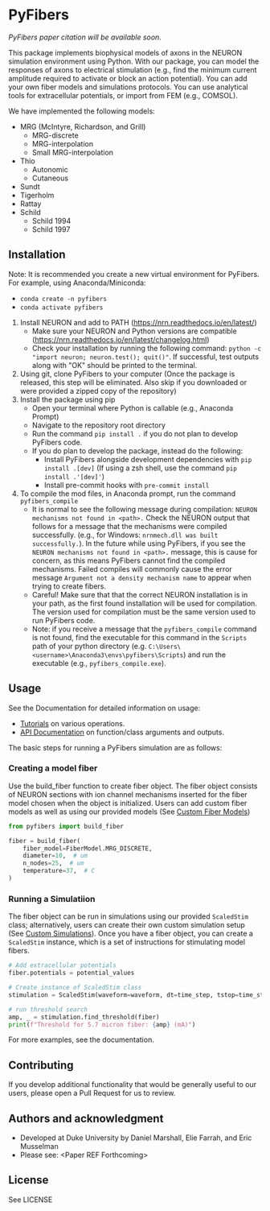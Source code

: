# PyFibers
*PyFibers paper citation will be available soon.*

This package implements biophysical models of axons in the NEURON simulation environment using Python. With our package, you can model the responses of axons to electrical stimulation (e.g., find the minimum current amplitude required to activate or block an action potential). You can add your own fiber models and simulations protocols. You can use analytical tools for extracellular potentials, or import from FEM (e.g., COMSOL).

We have implemented the following models:
- MRG (McIntyre, Richardson, and Grill)
   - MRG-discrete
   - MRG-interpolation
   - Small MRG-interpolation
- Thio
   - Autonomic
   - Cutaneous
- Sundt
- Tigerholm
- Rattay
- Schild
   - Schild 1994
   - Schild 1997

## Installation
Note: It is recommended you create a new virtual environment for PyFibers. For example, using Anaconda/Miniconda:
  - `conda create -n pyfibers`
  - `conda activate pyfibers`
1. Install NEURON and add to PATH (https://nrn.readthedocs.io/en/latest/)
   - Make sure your NEURON and Python versions are compatible (https://nrn.readthedocs.io/en/latest/changelog.html)
   - Check your installation by running the following command: `python -c "import neuron; neuron.test(); quit()"`. If successful, test outputs along with "OK" should be printed to the terminal.
2. Using git, clone PyFibers to your computer (Once the package is released, this step will be eliminated. Also skip if you downloaded or were provided a zipped copy of the repository)
3. Install the package using pip
   - Open your terminal where Python is callable (e.g., Anaconda Prompt)
   - Navigate to the repository root directory
   - Run the command `pip install .` if you do not plan to develop PyFibers code.
   - If you do plan to develop the package, instead do the following:
     - Install PyFibers alongside development dependencies with `pip install .[dev]` (If using a zsh shell, use the command `pip install .'[dev]'`)
     - Install pre-commit hooks with `pre-commit install`
4. To compile the mod files, in Anaconda prompt, run the command `pyfibers_compile`
   - It is normal to see the following message during compilation: `NEURON mechanisms not found in <path>.` Check the NEURON output that follows for a message that the mechanisms were compiled successfully. (e.g., for Windows: `nrnmech.dll was built successfully.`). In the future while using PyFibers, if you see the `NEURON mechanisms not found in <path>.` message, this is cause for concern, as this means PyFibers cannot find the compiled mechanisms. Failed compiles will commonly cause the error message `Argument not a density mechanism name` to appear when trying to create fibers.
   - Careful! Make sure that that the correct NEURON installation is in your path, as the first found installation will be used for compilation. The version used for compilation must be the same version used to run PyFibers code.
   - Note: if you receive a message that the `pyfibers_compile` command is not found, find the executable for this command in the `Scripts` path of your python directory (e.g. `C:\Users\<username>\Anaconda3\envs\pyfibers\Scripts`) and run the executable (e.g., `pyfibers_compile.exe`).


## Usage
See the Documentation for detailed information on usage:
- [Tutorials](https://wmglab.pages.oit.duke.edu/wmglab-neuron/tutorials/index.html) on various operations.
- [API Documentation](https://wmglab.pages.oit.duke.edu/wmglab-neuron/autodoc/index.html) on function/class arguments and outputs.

The basic steps for running a PyFibers simulation are as follows:
### Creating a model fiber
Use the build_fiber function to create fiber object. The fiber object consists of NEURON sections with ion channel mechanisms inserted for the fiber model chosen when the object is initialized. Users can add custom fiber models as well as using our provided models (See [Custom Fiber Models](https://wmglab.pages.oit.duke.edu/wmglab-neuron/custom.html#how-to-create-a-new-fiber-model))

```python
from pyfibers import build_fiber

fiber = build_fiber(
    fiber_model=FiberModel.MRG_DISCRETE,
    diameter=10,  # um
    n_nodes=25,  # um
    temperature=37,  # C
)
```
### Running a Simulatiion
The fiber object can be run in simulations using our provided `ScaledStim` class; alternatively, users can create their own custom simulation setup (See [Custom Simulations](https://wmglab.pages.oit.duke.edu/wmglab-neuron/custom.html#custom-simulations)). Once you have a fiber object, you can create a `ScaledStim` instance, which is a set of instructions for stimulating model fibers.

```python
# Add extracellular potentials
fiber.potentials = potential_values

# Create instance of ScaledStim class
stimulation = ScaledStim(waveform=waveform, dt=time_step, tstop=time_stop)

# run threshold search
amp, _ = stimulation.find_threshold(fiber)
print(f"Threshold for 5.7 micron fiber: {amp} (mA)")
```
For more examples, see the documentation.

## Contributing
If you develop additional functionality that would be generally useful to our users, please open a Pull Request for us to review.

## Authors and acknowledgment
   - Developed at Duke University by Daniel Marshall, Elie Farrah, and Eric Musselman
   - Please see: \<Paper REF Forthcoming>

## License
See LICENSE
